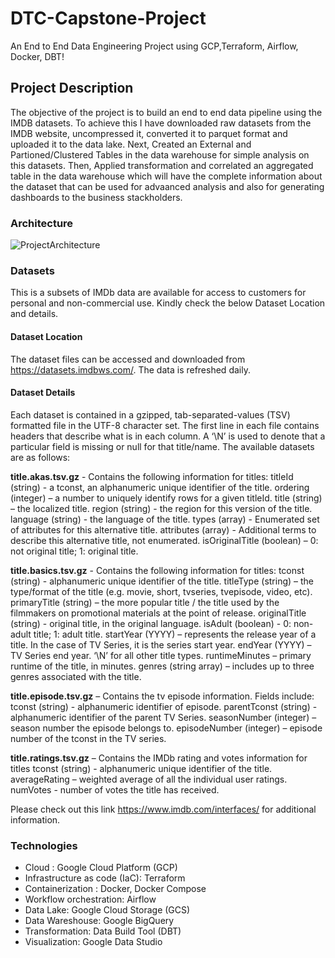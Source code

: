 # DTC-Capstone-Project
An End to End Data Engineering Project using GCP,Terraform, Airflow, Docker, DBT!

## Project Description

The objective of the project is to build an end to end data pipeline using the IMDB datasets. To achieve this I have downloaded raw datasets from the IMDB website, uncompressed it, converted it to parquet format and uploaded it to the data lake. Next, Created an External and Partioned/Clustered Tables in the data warehouse for simple analysis on this datasets. Then, Applied transformation and correlated an aggregated table in the data warehouse which will have the complete information about the dataset that can be used for advaanced analysis and also for generating dashboards to the business stackholders.

### Architecture
![ProjectArchitecture](https://user-images.githubusercontent.com/43469072/160475921-a9e7b44d-0027-48ca-b5eb-db797c474c66.png)

### Datasets
This is a subsets of IMDb data are available for access to customers for personal and non-commercial use. Kindly check the below Dataset Location and details.

#### Dataset Location
The dataset files can be accessed and downloaded from https://datasets.imdbws.com/. The data is refreshed daily.

#### Dataset Details
Each dataset is contained in a gzipped, tab-separated-values (TSV) formatted file in the UTF-8 character set. The first line in each file contains headers that describe what is in each column. A ‘\N’ is used to denote that a particular field is missing or null for that title/name. The available datasets are as follows:

**title.akas.tsv.gz** - Contains the following information for titles:
titleId (string) - a tconst, an alphanumeric unique identifier of the title.
ordering (integer) – a number to uniquely identify rows for a given titleId.
title (string) – the localized title.
region (string) - the region for this version of the title.
language (string) - the language of the title.
types (array) - Enumerated set of attributes for this alternative title. 
attributes (array) - Additional terms to describe this alternative title, not enumerated.
isOriginalTitle (boolean) – 0: not original title; 1: original title.

**title.basics.tsv.gz** - Contains the following information for titles:
tconst (string) - alphanumeric unique identifier of the title.
titleType (string) – the type/format of the title (e.g. movie, short, tvseries, tvepisode, video, etc).
primaryTitle (string) – the more popular title / the title used by the filmmakers on promotional materials at the point of release.
originalTitle (string) - original title, in the original language.
isAdult (boolean) - 0: non-adult title; 1: adult title.
startYear (YYYY) – represents the release year of a title. In the case of TV Series, it is the series start year.
endYear (YYYY) – TV Series end year. ‘\N’ for all other title types.
runtimeMinutes – primary runtime of the title, in minutes.
genres (string array) – includes up to three genres associated with the title.

**title.episode.tsv.gz** – Contains the tv episode information. Fields include:
tconst (string) - alphanumeric identifier of episode.
parentTconst (string) - alphanumeric identifier of the parent TV Series.
seasonNumber (integer) – season number the episode belongs to.
episodeNumber (integer) – episode number of the tconst in the TV series.

**title.ratings.tsv.gz** – Contains the IMDb rating and votes information for titles
tconst (string) - alphanumeric unique identifier of the title.
averageRating – weighted average of all the individual user ratings.
numVotes - number of votes the title has received.

Please check out this link https://www.imdb.com/interfaces/ for additional information.

### Technologies
  - Cloud : Google Cloud Platform (GCP)
  - Infrastructure as code (IaC): Terraform
  - Containerization : Docker, Docker Compose
  - Workflow orchestration: Airflow
  - Data Lake: Google Cloud Storage (GCS)
  - Data Wareshouse:  Google BigQuery
  - Transformation: Data Build Tool (DBT)
  - Visualization: Google Data Studio
